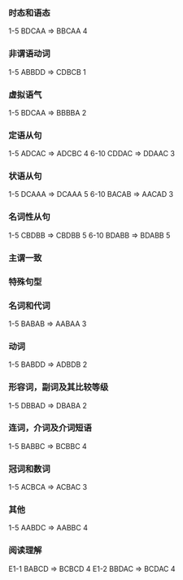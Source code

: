 ### 时态和语态

1-5 BDCAA => BBCAA 4

### 非谓语动词

1-5 ABBDD => CDBCB 1

### 虚拟语气

1-5 BDCAA => BBBBA 2

### 定语从句

1-5 ADCAC => ADCBC 4
6-10 CDDAC => DDAAC 3

### 状语从句

1-5 DCAAA => DCAAA 5
6-10 BACAB => AACAD 3

### 名词性从句

1-5 CBDBB => CBDBB 5
6-10 BDABB => BDABB 5

### 主谓一致

### 特殊句型

### 名词和代词

1-5 BABAB => AABAA 3

### 动词

1-5 BABDD => ADBDB 2

### 形容词，副词及其比较等级

1-5 DBBAD => DBABA 2

### 连词，介词及介词短语

1-5 BABBC => BCBBC 4

### 冠词和数词

1-5 ACBCA => ACBAC 3

### 其他

1-5 AABDC => AABBC 4

### 阅读理解

E1-1 BABCD => BCBCD 4
E1-2 BBDAC => BCDAC 4
